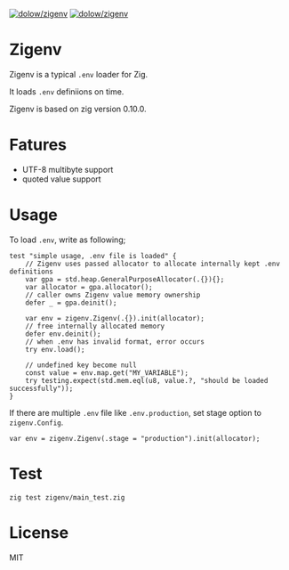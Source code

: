 [![dolow/zigenv](https://circleci.com/gh/dolow/zigenv.svg?style=svg)](<LINK>)
[![dolow/zigenv](https://circleci.com/gh/dolow/zigenv/tree/main.svg?style=svg)](https://circleci.com/gh/dolow/zigenv/?branch=main)

# Zigenv

Zigenv is a typical `.env` loader for Zig.

It loads `.env` definiions on time.

Zigenv is based on zig version 0.10.0.

# Fatures

- UTF-8 multibyte support
- quoted value support

# Usage

To load `.env`, write as following;

```zig
test "simple usage, .env file is loaded" {
    // Zigenv uses passed allocator to allocate internally kept .env definitions
    var gpa = std.heap.GeneralPurposeAllocator(.{}){};
    var allocator = gpa.allocator();
    // caller owns Zigenv value memory ownership
    defer _ = gpa.deinit();

    var env = zigenv.Zigenv(.{}).init(allocator);
    // free internally allocated memory
    defer env.deinit();
    // when .env has invalid format, error occurs
    try env.load();

    // undefined key become null
    const value = env.map.get("MY_VARIABLE");
    try testing.expect(std.mem.eql(u8, value.?, "should be loaded successfully"));
}
```

If there are multiple `.env` file like `.env.production`, set stage option to `zigenv.Config`.

```zig
var env = zigenv.Zigenv(.stage = "production").init(allocator);
```

# Test

```
zig test zigenv/main_test.zig
```

# License

MIT